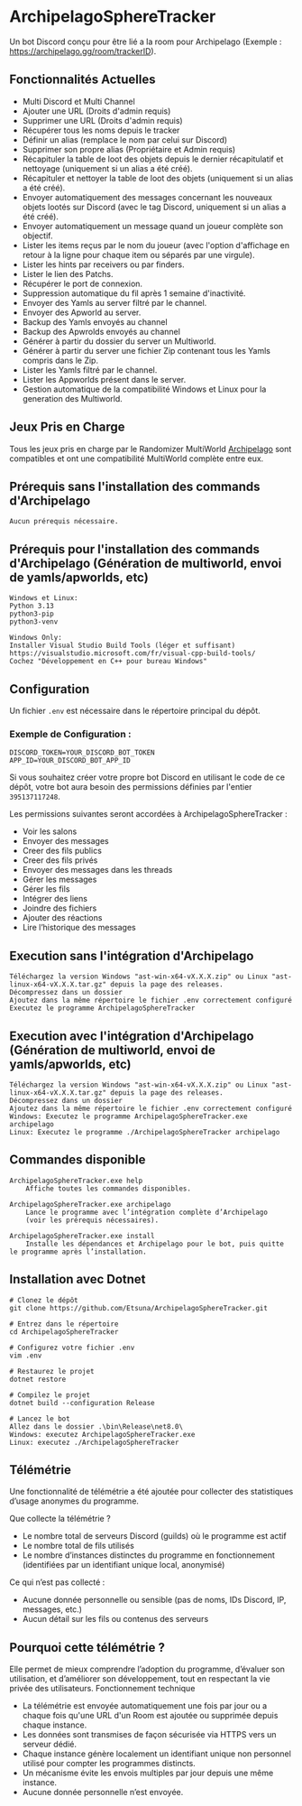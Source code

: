 # ArchipelagoSphereTracker 
Un bot Discord conçu pour être lié a la room pour Archipelago (Exemple : https://archipelago.gg/room/trackerID).

## Fonctionnalités Actuelles
* Multi Discord et Multi Channel
* Ajouter une URL (Droits d'admin requis)
* Supprimer une URL (Droits d'admin requis)
* Récupérer tous les noms depuis le tracker
* Définir un alias (remplace le nom par celui sur Discord)
* Supprimer son propre alias (Propriétaire et Admin requis)
* Récapituler la table de loot des objets depuis le dernier récapitulatif et nettoyage (uniquement si un alias a été créé).
* Récapituler et nettoyer la table de loot des objets (uniquement si un alias a été créé).
* Envoyer automatiquement des messages concernant les nouveaux objets lootés sur Discord (avec le tag Discord, uniquement si un alias a été créé).
* Envoyer automatiquement un message quand un joueur complète son objectif.
* Lister les items reçus par le nom du joueur (avec l'option d'affichage en retour à la ligne pour chaque item ou séparés par une virgule).
* Lister les hints par receivers ou par finders.
* Lister le lien des Patchs.
* Récupérer le port de connexion.
* Suppression automatique du fil après 1 semaine d'inactivité.
* Envoyer des Yamls au server filtré par le channel.
* Envoyer des Apworld au server.
* Backup des Yamls envoyés au channel
* Backup des Apwrolds envoyés au channel
* Générer à partir du dossier du server un Multiworld.
* Générer à partir du server une fichier Zip contenant tous les Yamls compris dans le Zip.
* Lister les Yamls filtré par le channel.
* Lister les Appworlds présent dans le server.
* Gestion automatique de la compatibilité Windows et Linux pour la generation des Multiworld.

## Jeux Pris en Charge
Tous les jeux pris en charge par le Randomizer MultiWorld [Archipelago](https://github.com/ArchipelagoMW/Archipelago) sont compatibles et ont une compatibilité MultiWorld complète entre eux.

## Prérequis sans l'installation des commands d'Archipelago
```
Aucun prérequis nécessaire.
```

## Prérequis pour l'installation des commands d'Archipelago (Génération de multiworld, envoi de yamls/apworlds, etc)
```
Windows et Linux:
Python 3.13
python3-pip
python3-venv

Windows Only:
Installer Visual Studio Build Tools (léger et suffisant)
https://visualstudio.microsoft.com/fr/visual-cpp-build-tools/
Cochez "Développement en C++ pour bureau Windows"
```

## Configuration
Un fichier `.env` est nécessaire dans le répertoire principal du dépôt.

### Exemple de Configuration :
```
DISCORD_TOKEN=YOUR_DISCORD_BOT_TOKEN
APP_ID=YOUR_DISCORD_BOT_APP_ID
```

Si vous souhaitez créer votre propre bot Discord en utilisant le code de ce dépôt, votre bot aura besoin des permissions définies par l'entier `395137117248`.

Les permissions suivantes seront accordées à ArchipelagoSphereTracker :
* Voir les salons  
* Envoyer des messages
* Creer des fils publics
* Creer des fils privés  
* Envoyer des messages dans les threads  
* Gérer les messages
* Gérer les fils  
* Intégrer des liens  
* Joindre des fichiers  
* Ajouter des réactions  
* Lire l’historique des messages  

## Execution sans l'intégration d'Archipelago
```
Téléchargez la version Windows "ast-win-x64-vX.X.X.zip" ou Linux "ast-linux-x64-vX.X.X.tar.gz" depuis la page des releases.
Décompressez dans un dossier
Ajoutez dans la même répertoire le fichier .env correctement configuré
Executez le programme ArchipelagoSphereTracker
```

## Execution avec l'intégration d'Archipelago (Génération de multiworld, envoi de yamls/apworlds, etc)
```
Téléchargez la version Windows "ast-win-x64-vX.X.X.zip" ou Linux "ast-linux-x64-vX.X.X.tar.gz" depuis la page des releases.
Décompressez dans un dossier
Ajoutez dans la même répertoire le fichier .env correctement configuré
Windows: Executez le programme ArchipelagoSphereTracker.exe archipelago
Linux: Executez le programme ./ArchipelagoSphereTracker archipelago
```

## Commandes disponible
```
ArchipelagoSphereTracker.exe help
    Affiche toutes les commandes disponibles.

ArchipelagoSphereTracker.exe archipelago
    Lance le programme avec l’intégration complète d’Archipelago 
    (voir les prérequis nécessaires).

ArchipelagoSphereTracker.exe install
    Installe les dépendances et Archipelago pour le bot, puis quitte le programme après l’installation.
```

## Installation avec Dotnet
```
# Clonez le dépôt
git clone https://github.com/Etsuna/ArchipelagoSphereTracker.git

# Entrez dans le répertoire
cd ArchipelagoSphereTracker

# Configurez votre fichier .env
vim .env

# Restaurez le projet
dotnet restore

# Compilez le projet
dotnet build --configuration Release

# Lancez le bot
Allez dans le dossier .\bin\Release\net8.0\
Windows: executez ArchipelagoSphereTracker.exe
Linux: executez ./ArchipelagoSphereTracker
```

## Télémétrie
Une fonctionnalité de télémétrie a été ajoutée pour collecter des statistiques d’usage anonymes du programme.

Que collecte la télémétrie ?
* Le nombre total de serveurs Discord (guilds) où le programme est actif
* Le nombre total de fils utilisés
* Le nombre d’instances distinctes du programme en fonctionnement (identifiées par un identifiant unique local, anonymisé)

Ce qui n’est pas collecté :
* Aucune donnée personnelle ou sensible (pas de noms, IDs Discord, IP, messages, etc.)
* Aucun détail sur les fils ou contenus des serveurs

## Pourquoi cette télémétrie ?

Elle permet de mieux comprendre l’adoption du programme, d’évaluer son utilisation, et d’améliorer son développement, tout en respectant la vie privée des utilisateurs.
Fonctionnement technique

* La télémétrie est envoyée automatiquement une fois par jour ou a chaque fois qu'une URL d'un Room est ajoutée ou supprimée depuis chaque instance.
* Les données sont transmises de façon sécurisée via HTTPS vers un serveur dédié.
* Chaque instance génère localement un identifiant unique non personnel utilisé pour compter les programmes distincts.
* Un mécanisme évite les envois multiples par jour depuis une même instance.
* Aucune donnée personnelle n’est envoyée.
